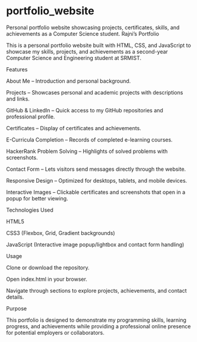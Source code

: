 # portfolio_website
Personal portfolio website showcasing projects, certificates, skills, and achievements as a Computer Science student.
Rajni’s Portfolio

This is a personal portfolio website built with HTML, CSS, and JavaScript to showcase my skills, projects, and achievements as a second-year Computer Science and Engineering student at SRMIST.

Features

About Me – Introduction and personal background.

Projects – Showcases personal and academic projects with descriptions and links.

GitHub & LinkedIn – Quick access to my GitHub repositories and professional profile.

Certificates – Display of certificates and achievements.

E-Curricula Completion – Records of completed e-learning courses.

HackerRank Problem Solving – Highlights of solved problems with screenshots.

Contact Form – Lets visitors send messages directly through the website.

Responsive Design – Optimized for desktops, tablets, and mobile devices.

Interactive Images – Clickable certificates and screenshots that open in a popup for better viewing.

Technologies Used

HTML5

CSS3 (Flexbox, Grid, Gradient backgrounds)

JavaScript (Interactive image popup/lightbox and contact form handling)

Usage

Clone or download the repository.

Open index.html in your browser.

Navigate through sections to explore projects, achievements, and contact details.

Purpose

This portfolio is designed to demonstrate my programming skills, learning progress, and achievements while providing a professional online presence for potential employers or collaborators.
